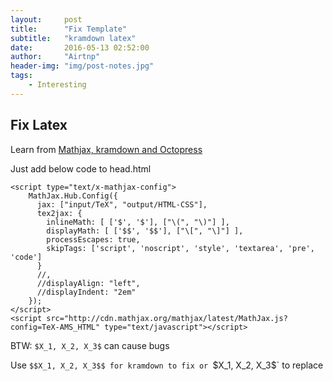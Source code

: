 ```yaml
---
layout:     post
title:      "Fix Template"
subtitle:   "kramdown latex"
date:       2016-05-13 02:52:00
author:     "Airtnp"
header-img: "img/post-notes.jpg"
tags:
    - Interesting
---
```


## Fix Latex

Learn from [Mathjax, kramdown and Octopress](https://www.lucypark.kr/blog/2013/02/25/mathjax-kramdown-and-octopress/)

Just add below code to head.html

```
<script type="text/x-mathjax-config">
    MathJax.Hub.Config({
      jax: ["input/TeX", "output/HTML-CSS"],
      tex2jax: {
        inlineMath: [ ['$', '$'], ["\(", "\)"] ],
        displayMath: [ ['$$', '$$'], ["\[", "\]"] ],
        processEscapes: true,
        skipTags: ['script', 'noscript', 'style', 'textarea', 'pre', 'code']
      }
      //,
      //displayAlign: "left",
      //displayIndent: "2em"
    });
</script>
<script src="http://cdn.mathjax.org/mathjax/latest/MathJax.js?config=TeX-AMS_HTML" type="text/javascript"></script>
```

BTW: `$X_1, X_2, X_3$` can cause bugs

Use `$$X_1, X_2, X_3$$ for kramdown to fix or `\$X\_1, X\_2, X\_3\$` to replace